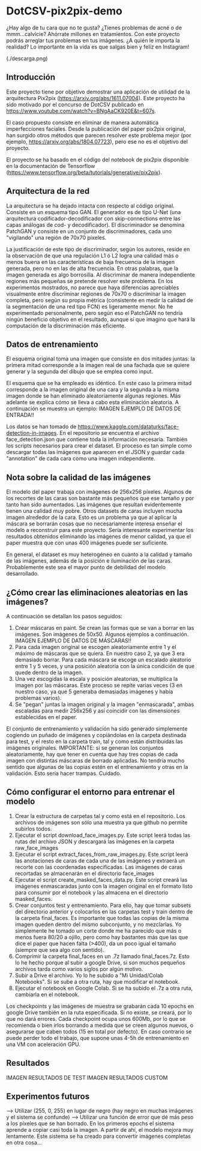 # DotCSV-pix2pix-demo
¿Hay algo de tu cara que no te gusta? ¿Tienes problemas de acné o de mmm...calvicie? Ahórrate millones en tratamientos. Con este proyecto podrás arreglar tus problemas en tus imágenes. ¿A quién le importa la realidad? Lo importante en la vida es que salgas bien y feliz en Instagram!

(./descarga.png)

## Introducción
Este proyecto tiene por objetivo demostrar una aplicación de utilidad de la arquitectura Pix2pix (https://arxiv.org/abs/1611.07004). Este
proyecto ha sido motivado por el concurso de DotCSV publicado en https://www.youtube.com/watch?v=BNgAaCK920E&t=607s.

El caso propuesto consiste en eliminar de manera automática imperfecciones faciales. Desde la publicación del paper pix2pix original, han
surgido otros métodos que parecen resolver este problema mejor (por ejemplo, https://arxiv.org/abs/1804.07723), pero ese no es el
objetivo del proyecto.

El proyecto se ha basado en el código del notebook de pix2pix disponible en la documentación de Tensorflow (https://www.tensorflow.org/beta/tutorials/generative/pix2pix).

## Arquitectura de la red
La arquitectura se ha dejado intacta con respecto al código original. Consiste en un esquema tipo GAN. El generador es de tipo U-Net (una arquitectura codificador-decodificador con skip-connections entre las capas análogas de cod- y decodificador). El discriminador se denomina PatchGAN y consiste en un conjunto de discriminadores, cada uno "vigilando" una región de 70x70 píxeles.

La justificación de este tipo de discriminador, según los autores, reside en la observación de que una regulación L1 ó L2 logra una calidad más o menos buena en las características de baja frecuencia de la imagen generada, pero no en las de alta frecuencia. En otras palabras, que la imagen generada es algo borrosilla. Al discriminar de manera independiente regiones más pequeñas se pretende resolver este problema. En los experimentos mostrados, no parece que haya diferencias apreciables visualmente entre discriminar regiones de 70x70 o discriminar la imagen completa, pero según su propia métrica (consistente en medir la calidad de la segmentación de una red tipo FCN) es ligeramente menor. No he experimentado personalmente, pero según eso el PatchGAN no tendría ningún beneficio objetivo en el resultado, aunque sí que imagino que hará la computación de la discriminación más eficiente.

## Datos de entrenamiento
El esquema original toma una imagen que consiste en dos mitades juntas: la primera mitad corresponde a la imagen real de una fachada que se quiere generar y la segunda del dibujo que se emplea como input.

El esquema que se ha empleado es idéntico. En este caso la primera mitad corresponde a la imagen original de una cara y la segunda a la misma imagen donde se han eliminado aleatoriamente algunas regiones. Más adelante se explica cómo se lleva a cabo esta eliminación aleatoria. A continuación se muestra un ejemplo:
                                                IMAGEN EJEMPLO DE DATOS DE ENTRADA!!
                                                
Los datos se han tomado de https://www.kaggle.com/dataturks/face-detection-in-images. En el repositorio se encuentra el archivo face_detection.json que contiene toda la información necesaria. También los scripts necesarios para crear el dataset. El proceso es tan simple como descargar todas las imágenes que aparecen en el JSON y guardar cada "annotation" de cada cara como una imagen independiente.

## Nota sobre la calidad de las imágenes
El modelo del paper trabaja con imágenes de 256x256 píxeles. Algunos de los recortes de las caras son bastante más pequeños que ese tamaño y por tanto han sido aumentados. Las imágenes que resultan evidentemente tienen una calidad muy pobre. Otros datasets de caras incluyen mucha imagen alrededor de la cara. Esto es un problema ya que al aplicar la máscara se borrarán cosas que no necesariamente interesa enseñar el modelo a reconstruir para este proyecto. Sería interesante experimentar los resultados obtenidos eliminando las imágenes de menor calidad, ya que el paper muestra que con unas 400 imágenes puede ser suficiente.

En general, el dataset es muy heterogéneo en cuanto a la calidad y tamaño de las imágenes, además de la posición e iluminación de las caras. Probablemente este sea el mayor punto de debilidad del modelo desarrollado.

## ¿Cómo crear las eliminaciones aleatorias en las imágenes?
A continuación se detallan los pasos seguidos:
1. Crear máscaras en paint. Se crean las formas que se van a borrar en las imágenes. Son imágenes de 50x50. Algunos ejemplos a continuación.
                                                IMAGEN EJEMPLO DE DATOS DE MÁSCARAS!!
2. Para cada imagen original se escogen aleatoriamente entre 1 y el máximo de máscaras que se quiera. En nuestro caso 2, ya que 3 era demasiado borrar. Para cada máscara se escoge un escalado aleatorio entre 1 y 5 veces, y una posición aleatoria con la única condición de que quede dentro de la imagen.
3. Una vez escogidas la escala y posición aleatorias, se multiplica la imagen por las máscaras. Este proceso se repite varias veces (3 en nuestro caso, ya que 5 generaba demasiadas imágenes y había problemas varios).
4. Se "pegan" juntas la imagen original y la imagen "enmascarada", ambas escaladas para medir 256x256 y así coincidir con las dimensiones establecidas en el paper.

El conjunto de entrenamiento y validación ha sido generado simplemente cogiendo un puñado de imágenes y copiándolas en la carpeta destinada para test, y el resto en la carpeta train, tal y como están distribuidas las imágenes originales. IMPORTANTE: si se generan los conjuntos aleatoriamente, hay que tener en cuenta que hay tres copias de cada imagen con distintas máscaras de borrado aplicadas. No tendría mucho sentido que algunas de las copias estén en el entrenamiento y otras en la validación. Esto sería hacer trampas. Cuidado.

## Cómo configurar el entorno para entrenar el modelo
1. Crear la estructura de carpetas tal y como está en el repositorio. Los archivos de imágenes son sólo una muestra ya que github no permite subirlos todos.
2. Ejecutar el script download_face_images.py. Este script leerá todas las rutas del archivo JSON y descargará las imágenes en la carpeta raw_face_images
3. Ejecutar el script extract_faces_from_raw_images.py. Este script leerá las anotaciones de caras de cada una de las imágenes y extraerá un recorte con las coordenadas especificadas. Las imágenes de caras recortadas se almacenarán en el directorio face_images
4. Ejecutar el script create_masked_faces_data.py. Este script creará las imágenes enmascaradas junto con la imagen original en el formato listo para consumir por el notebook y las almacena en el directorio masked_faces.
5. Crear conjuntos test y entrenamiento. Para ello, hay que tomar subsets del directorio anterior y colocarlos en las carpetas test y train dentro de la carpeta final_faces. Es importante que todas las copias de la misma imagen queden dentro del mismo subconjunto, y no mezclarlas. Yo simplemente he tomado un corte donde me ha parecido que más o menos fuera 80/20 a ojillo, pero como hay bastantes más que las que dice el paper que hacen falta (>400), da un poco igual el tamaño (siempre que sea algo con sentido).
6. Comprimir la carpeta final_faces en un .7z llamado final_faces.7z. Esto lo he hecho porque al subir a google Drive, si son muchos pequeños archivos tarda como varios siglos por algún motivo.
7. Subir a Drive el archivo. Yo lo he subido a "Mi Unidad/Colab Notebooks". Si se sube a otra ruta, hay que modificar el notebook.
8. Ejecutar el notebook en Google Colab. Si se ha subido el .7z a otra ruta, cambiarla en el notebook.

Los checkpoints y las imágenes de muestra se grabarán cada 10 epochs en google Drive también en la ruta especificada. Si no existe, se creará, por lo que no dará errores. Cada checkpoint ocupa unos 600Mb, por lo que se recomienda o bien irlos borrando a medida que se creen algunos nuevos, o asegurarse que caben todos (15 en total por defecto). En caso contrario se puede perder todo el trabajo, que supone unas 4-5h de entrenamiento en una VM con aceleración GPU.

## Resultados
IMAGEN RESULTADOS DE TEST
IMAGEN RESULTADOS CUSTOM

## Experimentos futuros
--> Utilizar (255, 0, 255) en lugar de negro (hay negro en muchas imágenes y el sistema se confunde)
--> Utilizar una función de error que dé más peso a los píxeles que se han borrado. En los primeros epochs el sistema aprende a copiar casi toda la imagen. A partir de ahí, el modelo mejora muy lentamente. Este sistema se ha creado para convertir imágenes completas en otra cosa...
